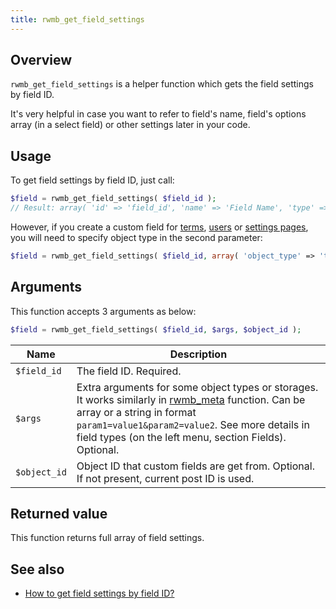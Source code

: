 ```yaml
---
title: rwmb_get_field_settings
---
```


## Overview

`rwmb_get_field_settings` is a helper function which gets the field settings by field ID.

It's very helpful in case you want to refer to field's name, field's options array (in a select field) or other settings later in your code.

## Usage

To get field settings by field ID, just call:

```php
$field = rwmb_get_field_settings( $field_id );
// Result: array( 'id' => 'field_id', 'name' => 'Field Name', 'type' => 'text, ... );
```

However, if you create a custom field for [terms](https://metabox.io/plugins/mb-term-meta/), [users](https://metabox.io/plugins/mb-user-meta/) or [settings pages](https://metabox.io/plugins/mb-settings-page/), you will need to specify object type in the second parameter:

```php
$field = rwmb_get_field_settings( $field_id, array( 'object_type' => 'term' ) ); // or 'user', 'setting
```

## Arguments

This function accepts 3 arguments as below:

```php
$field = rwmb_get_field_settings( $field_id, $args, $object_id );
```

Name|Description
---|---
`$field_id`|The field ID. Required.
`$args`|Extra arguments for some object types or storages. It works similarly in [rwmb_meta](/rwmb-meta/) function. Can be array or a string in format `param1=value1&param2=value2`. See more details in field types (on the left menu, section Fields). Optional.
`$object_id`|Object ID that custom fields are get from. Optional. If not present, current post ID is used.

## Returned value

This function returns full array of field settings.

## See also

- [How to get field settings by field ID?](https://metabox.io/get-field-settings/)
